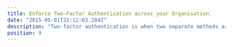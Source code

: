 ```yaml
---
title: Enforce Two-Factor Authentication across your Organisation.
date: "2015-05-01T22:12:03.284Z"
description: "Two-factor authentication is when two separate methods are used to verify a staff member's identity. The most common form would be an SMS Token, or Google Authenticator which will prompt a user to enter a 8-12 digit code in order to verify their identity. This should be used across all of your networks to ensure an attacker cannot run wild if they obtain credentials."
position: 9
---
```


